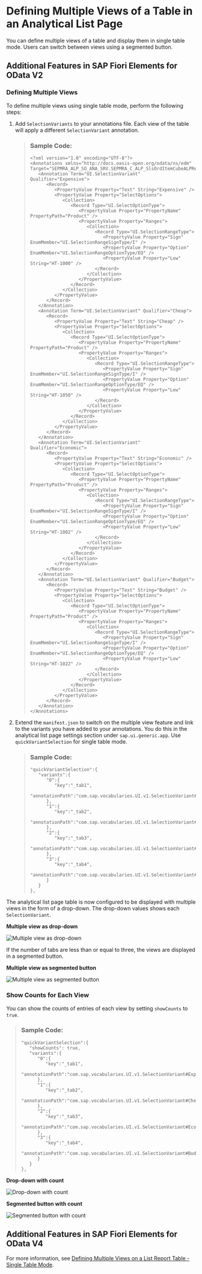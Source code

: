 <!-- loio664a79a0b06c400583ef8405789b7916 -->

# Defining Multiple Views of a Table in an Analytical List Page

You can define multiple views of a table and display them in single table mode. Users can switch between views using a segmented button.



<a name="loio664a79a0b06c400583ef8405789b7916__section_p4n_k5m_dsb"/>

## Additional Features in SAP Fiori Elements for OData V2



### Defining Multiple Views

To define multiple views using single table mode, perform the following steps:

1.  Add `SelectionVariants` to your annotations file. Each view of the table will apply a different `SelectionVariant` annotation.

    > ### Sample Code:  
    > ```
    > <?xml version="1.0" encoding="UTF-8"?>
    > <Annotations xmlns="http://docs.oasis-open.org/odata/ns/edm" Target="SEPMRA_ALP_SO_ANA_SRV.SEPMRA_C_ALP_SlsOrdItemCubeALPResult">
    >    <Annotation Term="UI.SelectionVariant" Qualifier="Expensive">
    >       <Record>
    >          <PropertyValue Property="Text" String="Expensive" />
    >          <PropertyValue Property="SelectOptions">
    >             <Collection>
    >                <Record Type="UI.SelectOptionType">
    >                   <PropertyValue Property="PropertyName" PropertyPath="Product" />
    >                   <PropertyValue Property="Ranges">
    >                      <Collection>
    >                         <Record Type="UI.SelectionRangeType">
    >                            <PropertyValue Property="Sign" EnumMember="UI.SelectionRangeSignType/I" />
    >                            <PropertyValue Property="Option" EnumMember="UI.SelectionRangeOptionType/EQ" />
    >                            <PropertyValue Property="Low" String="HT-1000" />
    >                         </Record>
    >                      </Collection>
    >                   </PropertyValue>
    >                </Record>
    >             </Collection>
    >          </PropertyValue>
    >       </Record>
    >    </Annotation>
    >    <Annotation Term="UI.SelectionVariant" Qualifier="Cheap">
    >       <Record>
    >          <PropertyValue Property="Text" String="Cheap" />
    >          <PropertyValue Property="SelectOptions">
    >             <Collection>
    >                <Record Type="UI.SelectOptionType">
    >                   <PropertyValue Property="PropertyName" PropertyPath="Product" />
    >                   <PropertyValue Property="Ranges">
    >                      <Collection>
    >                         <Record Type="UI.SelectionRangeType">
    >                            <PropertyValue Property="Sign" EnumMember="UI.SelectionRangeSignType/I" />
    >                            <PropertyValue Property="Option" EnumMember="UI.SelectionRangeOptionType/EQ" />
    >                            <PropertyValue Property="Low" String="HT-1050" />
    >                         </Record>
    >                      </Collection>
    >                   </PropertyValue>
    >                </Record>
    >             </Collection>
    >          </PropertyValue>
    >       </Record>
    >    </Annotation>
    >    <Annotation Term="UI.SelectionVariant" Qualifier="Economic">
    >       <Record>
    >          <PropertyValue Property="Text" String="Economic" />
    >          <PropertyValue Property="SelectOptions">
    >             <Collection>
    >                <Record Type="UI.SelectOptionType">
    >                   <PropertyValue Property="PropertyName" PropertyPath="Product" />
    >                   <PropertyValue Property="Ranges">
    >                      <Collection>
    >                         <Record Type="UI.SelectionRangeType">
    >                            <PropertyValue Property="Sign" EnumMember="UI.SelectionRangeSignType/I" />
    >                            <PropertyValue Property="Option" EnumMember="UI.SelectionRangeOptionType/EQ" />
    >                            <PropertyValue Property="Low" String="HT-1002" />
    >                         </Record>
    >                      </Collection>
    >                   </PropertyValue>
    >                </Record>
    >             </Collection>
    >          </PropertyValue>
    >       </Record>
    >    </Annotation>
    >    <Annotation Term="UI.SelectionVariant" Qualifier="Budget">
    >       <Record>
    >          <PropertyValue Property="Text" String="Budget" />
    >          <PropertyValue Property="SelectOptions">
    >             <Collection>
    >                <Record Type="UI.SelectOptionType">
    >                   <PropertyValue Property="PropertyName" PropertyPath="Product" />
    >                   <PropertyValue Property="Ranges">
    >                      <Collection>
    >                         <Record Type="UI.SelectionRangeType">
    >                            <PropertyValue Property="Sign" EnumMember="UI.SelectionRangeSignType/I" />
    >                            <PropertyValue Property="Option" EnumMember="UI.SelectionRangeOptionType/EQ" />
    >                            <PropertyValue Property="Low" String="HT-1022" />
    >                         </Record>
    >                      </Collection>
    >                   </PropertyValue>
    >                </Record>
    >             </Collection>
    >          </PropertyValue>
    >       </Record>
    >    </Annotation>
    > </Annotations>
    > ```

2.  Extend the `manifest.json` to switch on the multiple view feature and link to the variants you have added to your annotations. You do this in the analytical list page settings section under `sap.ui.generic.app`. Use `quickVariantSelection` for single table mode.

    > ### Sample Code:  
    > ```
    > "quickVariantSelection":{
    >    "variants":{
    >       "0":{
    >          "key":"_tab1",
    >          "annotationPath":"com.sap.vocabularies.UI.v1.SelectionVariant#Expensive"
    >       },
    >       "1":{
    >          "key":"_tab2",
    >          "annotationPath":"com.sap.vocabularies.UI.v1.SelectionVariant#Cheap"
    >       },
    >       "2":{
    >          "key":"_tab3",
    >          "annotationPath":"com.sap.vocabularies.UI.v1.SelectionVariant#Economic"
    >       },
    >       "3":{
    >          "key":"_tab4",
    >          "annotationPath":"com.sap.vocabularies.UI.v1.SelectionVariant#Budget"
    >       }
    >    }
    > },
    > ```


The analytical list page table is now configured to be displayed with multiple views in the form of a drop-down. The drop-down values shows each `SelectionVariant`.

   
  
**Multiple view as drop-down**

 ![](images/Dropdown_selection_51d95cd.png "Multiple view as drop-down ") 

If the number of tabs are less than or equal to three, the views are displayed in a segmented button.

   
  
**Multiple view as segmented button**

 ![](images/Multiple_view_as_segmented_button_d14c1fe.png "Multiple view as segmented button ") 



### Show Counts for Each View

You can show the counts of entries of each view by setting `showCounts` to `true`.

> ### Sample Code:  
> ```
> "quickVariantSelection":{
>    "showCounts": true,
>    "variants":{
>       "0":{
>          "key":"_tab1",
>          "annotationPath":"com.sap.vocabularies.UI.v1.SelectionVariant#Expensive"
>       },
>       "1":{
>          "key":"_tab2",
>          "annotationPath":"com.sap.vocabularies.UI.v1.SelectionVariant#Cheap"
>       },
>       "2":{
>          "key":"_tab3",
>          "annotationPath":"com.sap.vocabularies.UI.v1.SelectionVariant#Economic"
>       },
>       "3":{
>          "key":"_tab4",
>          "annotationPath":"com.sap.vocabularies.UI.v1.SelectionVariant#Budget"
>       }
>    }
> },
> ```

   
  
**Drop-down with count**

 ![](images/Drop-down_with_count_777a3bb.png "Drop-down with count") 

   
  
**Segmented button with count**

 ![](images/Segmented_button_with_count_47f5d6a.png "Segmented button with count") 



<a name="loio664a79a0b06c400583ef8405789b7916__section_j4q_l5m_dsb"/>

## Additional Features in SAP Fiori Elements for OData V4

For more information, see [Defining Multiple Views on a List Report Table - Single Table Mode](defining-multiple-views-on-a-list-report-table-single-table-mode-0d390fe.md).

